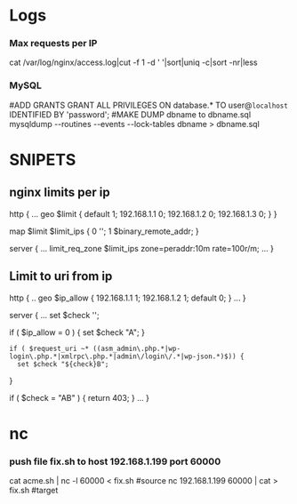 # Logs
### Max requests per IP
cat /var/log/nginx/access.log|cut -f 1 -d ' '|sort|uniq -c|sort -nr|less 

### MySQL
#ADD GRANTS
GRANT ALL PRIVILEGES ON database.* TO user@`localhost` IDENTIFIED BY 'password';
#MAKE DUMP dbname to dbname.sql
mysqldump --routines --events --lock-tables dbname > dbname.sql

# SNIPETS

## nginx limits per ip
http {
...
geo $limit {
 default 1;
192.168.1.1 0;
192.168.1.2 0;
192.168.1.3 0;
}
}

map $limit $limit_ips {
 0 '';
 1 $binary_remote_addr;
}

server {
...
limit_req_zone $limit_ips zone=peraddr:10m rate=100r/m;
...
}

## Limit to uri from ip

http {
..
geo $ip_allow {
192.168.1.1 1;
192.168.1.2 1;
default 0;
}
...
}

server {
...
   set $check '';
  
   if ( $ip_allow = 0  ) {
      set $check "A";
   }

    if ( $request_uri ~* ((asm_admin\.php.*|wp-login\.php.*|xmlrpc\.php.*|admin\/login\/.*|wp-json.*)$)) {
      set $check "${check}B";
   }

   if ( $check = "AB" ) {
      return 403;
      }
...
}

# nc
### push file fix.sh to host 192.168.1.199 port 60000
cat acme.sh | nc -l 60000 < fix.sh #source
nc 192.168.1.199 60000 | cat > fix.sh #target

